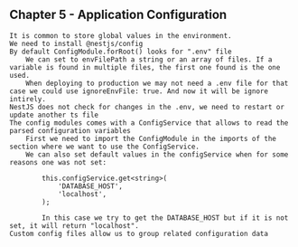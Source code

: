## Chapter 5 - Application Configuration

    It is common to store global values in the environment.
    We need to install @nestjs/config
    By default ConfigModule.forRoot() looks for ".env" file
        We can set to envFilePath a string or an array of files. If a variable is found in multiple files, the first one found is the one used.
        When deploying to production we may not need a .env file for that case we could use ignoreEnvFile: true. And now it will be ignore intirely.
    NestJS does not check for changes in the .env, we need to restart or update another ts file
    The config modules comes with a ConfigService that allows to read the parsed configuration variables
        First we need to import the ConfigModule in the imports of the section where we want to use the ConfigService.
        We can also set default values in the configService when for some reasons one was not set:
            
            this.configService.get<string>(
                'DATABASE_HOST',
                'localhost',
            );

            In this case we try to get the DATABASE_HOST but if it is not set, it will return "localhost".
    Custom config files allow us to group related configuration data

